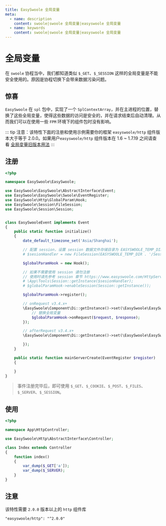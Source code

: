 ```yaml
---
title: EasySwoole 全局变量
meta:
  - name: description
    content: swoole|swoole 全局变量|easyswoole 全局变量
  - name: keywords
    content: swoole|swoole 全局变量|easyswoole 全局变量
---
```


# 全局变量

在 `swoole` 协程当中，我们都知道类似 ```$_GET```、```$_SESSION``` 这样的全局变量是不能安全使用的。原因是协程切换下会带来数据污染问题。

## 惊喜

`EasySwoole` 在 `spl` 包中，实现了一个 ```SplContextArray```，并在主进程的位置，替换了这些全局变量，使得这些数据的访问是安全的，并在请求结束后自动清理。从而我们可以在使用一些 `FPM` 环境下的组件包时没有影响。

::: tip
  注意：该特性下面的注册和使用示例需要你的框架 `easyswoole/http` 组件版本大于等于 2.0.0。如果用户`easyswoole/http` 组件版本在 1.6 ~ 1.7.19 之间请查看 [全局变量旧版本用法](/HttpServer/global_1.x.md)
:::

## 注册

```php
<?php

namespace EasySwoole\EasySwoole;

use EasySwoole\EasySwoole\AbstractInterface\Event;
use EasySwoole\EasySwoole\Swoole\EventRegister;
use EasySwoole\Http\GlobalParam\Hook;
use EasySwoole\Session\FileSession;
use EasySwoole\Session\Session;


class EasySwooleEvent implements Event
{
    public static function initialize()
    {
        date_default_timezone_set('Asia/Shanghai');

        // 配置 session，设置 session 数据文件存储目录为 EASYSWOOLE_TEMP_DIR
        # $sesionHandler = new FileSession(EASYSWOOLE_TEMP_DIR . '/Session');

        $globalParamHook = new Hook();

        // 如果不需要使用 session 请勿注册
        // 使用时请先参考 session 章节 https://www.easyswoole.com/HttpServer/session.html，新增 \App\Tools\Session 类文件。
        # \App\Tools\Session::getInstance($sesionHandler);
        # $globalParamHook->enableSession(Session::getInstance());

        $globalParamHook->register();

        // onRequest v3.4.x+
        \EasySwoole\Component\Di::getInstance()->set(\EasySwoole\EasySwoole\SysConst::HTTP_GLOBAL_ON_REQUEST, function (\EasySwoole\Http\Request $request, \EasySwoole\Http\Response $response) use ($globalParamHook) {
            // 替换全局变量
            $globalParamHook->onRequest($request, $response);
        });

        // afterRequest v3.4.x+
        \EasySwoole\Component\Di::getInstance()->set(\EasySwoole\EasySwoole\SysConst::HTTP_GLOBAL_AFTER_REQUEST, function (\EasySwoole\Http\Request $request, \EasySwoole\Http\Response $response) {

        });
    }

    public static function mainServerCreate(EventRegister $register)
    {

    }
}
```

> 事件注册完毕后，即可使用 ```$_GET```、```$_COOKIE```、```$_POST```、```$_FILES```、```$_SERVER```、```$_SESSION```。


## 使用

```php
<?php

namespace App\HttpController;

use EasySwoole\Http\AbstractInterface\Controller;

class Index extends Controller
{
    function index()
    {
        var_dump($_GET['a']);
        var_dump($_SERVER);
    }
}
```

## 注意

该特性需要 `2.0.0` 版本以上的 `http` 组件库

```
"easyswoole/http": "^2.0.0"
```
